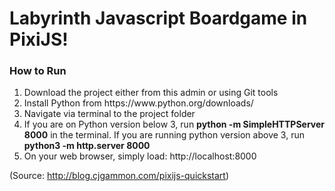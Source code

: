 # Labyrinth Javascript Boardgame in PixiJS!

<h3>How to Run</h3>
<ol>
  <li>Download the project either from this admin or using Git tools</li>
  <li>Install Python from https://www.python.org/downloads/</li> 
  <li>Navigate via terminal to the project folder</li>
  <li>If you are on Python version below 3, run <b>python -m SimpleHTTPServer 8000</b> in the terminal. If you are running python version above 3, run <b>python3 -m http.server 8000</b></li>
  <li>On your web browser, simply load: http://localhost:8000
</ol>

(Source: http://blog.cjgammon.com/pixijs-quickstart)

